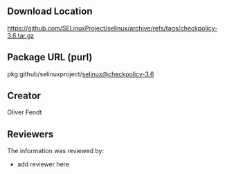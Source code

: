 ## Download Location

https://github.com/SELinuxProject/selinux/archive/refs/tags/checkpolicy-3.6.tar.gz

## Package URL (purl)

pkg:github/selinuxproject/selinux@checkpolicy-3.6

## Creator

Oliver Fendt

## Reviewers

The information was reviewed by:

* add reviewer here
